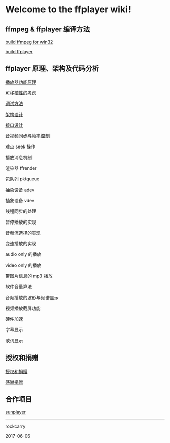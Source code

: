 # Welcome to the ffplayer wiki!


## ffmpeg & ffplayer 编译方法

[build ffmpeg for win32](https://github.com/rockcarry/ffplayer/wiki/build-ffmpeg-for-win32)

[build ffplayer](https://github.com/rockcarry/ffplayer/wiki/build-ffplayer)


## ffplayer 原理、架构及代码分析

[播放器功能原理](https://github.com/rockcarry/ffplayer/wiki/%E6%92%AD%E6%94%BE%E5%99%A8%E5%8A%9F%E8%83%BD%E5%92%8C%E5%8E%9F%E7%90%86)

[可移植性的考虑](https://github.com/rockcarry/ffplayer/wiki/%E5%8F%AF%E7%A7%BB%E6%A4%8D%E6%80%A7%E7%9A%84%E8%80%83%E8%99%91)

[调试方法](https://github.com/rockcarry/ffplayer/wiki/%E8%B0%83%E8%AF%95%E6%96%B9%E6%B3%95)

[架构设计](https://github.com/rockcarry/ffplayer/wiki/%E6%9E%B6%E6%9E%84%E8%AE%BE%E8%AE%A1)

[接口设计](https://github.com/rockcarry/ffplayer/wiki/%E6%8E%A5%E5%8F%A3%E8%AE%BE%E8%AE%A1)

[音视频同步与帧率控制](https://github.com/rockcarry/ffplayer/wiki/%E9%9F%B3%E8%A7%86%E9%A2%91%E5%90%8C%E6%AD%A5%E4%B8%8E%E5%B8%A7%E7%8E%87%E6%8E%A7%E5%88%B6)

难点 seek 操作

播放消息机制

渲染器 ffrender

包队列 pktqueue

抽象设备 adev

抽象设备 vdev

线程同步的处理

暂停播放的实现

音频流选择的实现

变速播放的实现

audio only 的播放

video only 的播放

带图片信息的 mp3 播放

软件音量算法

音频播放的波形与频谱显示

视频播放截屏功能

硬件加速

字幕显示

歌词显示


## 授权和捐赠
[授权和捐赠](https://github.com/rockcarry/ffplayer/wiki/%E6%8E%88%E6%9D%83%E5%92%8C%E6%8D%90%E8%B5%A0)

[感谢捐赠]( https://github.com/rockcarry/ffplayer/wiki/%E6%84%9F%E8%B0%A2%E6%8D%90%E8%B5%A0)

## 合作项目
[sunplayer](https://github.com/rockcarry/ffplayer/wiki/sunplayer)

----------
rockcarry

2017-06-06